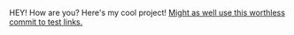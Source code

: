 HEY! How are you? Here's my cool project!
[Might as well use this worthless commit to test links.](http://pokeman2003.github.io/Unity-Project-3/Build/index.html)

